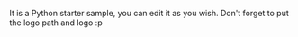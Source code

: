 It is a Python starter sample, you can edit it as you wish. Don't forget to put the logo path and logo :p
